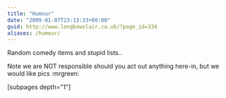 ```yaml
---
title: "Humour"
date: "2009-01-07T23:13:33+00:00"
guid: http://www.longbowslair.co.uk/?page_id=334
aliases: /humour/
---
```


Random comedy items and stupid lists..

Note we are NOT responsible should you act out anything here-in, but we would like pics :mrgreen:

\[subpages depth="1"\]
